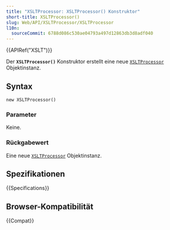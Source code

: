 ```yaml
---
title: "XSLTProcessor: XSLTProcessor() Konstruktor"
short-title: XSLTProcessor()
slug: Web/API/XSLTProcessor/XSLTProcessor
l10n:
  sourceCommit: 6788d086c530ae04793a497d12863db3d8adf040
---
```


{{APIRef("XSLT")}}

Der **`XSLTProcessor()`** Konstruktor erstellt eine neue [`XSLTProcessor`](/de/docs/Web/API/XSLTProcessor) Objektinstanz.

## Syntax

```js-nolint
new XSLTProcessor()
```

### Parameter

Keine.

### Rückgabewert

Eine neue [`XSLTProcessor`](/de/docs/Web/API/XSLTProcessor) Objektinstanz.

## Spezifikationen

{{Specifications}}

## Browser-Kompatibilität

{{Compat}}
